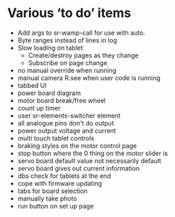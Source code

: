 # Various ‘to do’ items

 - Add args to sr-wamp-call for use with auto.
 - Byte ranges instead of lines in log
 - Slow loading on tablet
   - Create/destroy pages as they change
   - Subscribe on page change
 - no manual override when running
 - manual camera R.see when user code is running
 - tabbed UI
 - power board diagram
 - motor board break/free wheel
 - count up timer
 - user sr-elements-switcher element
 - all analogue pins don't do output
 - power output voltage and current
 - multi touch tablet controls
 - braking styles on the motor control page
 - stop button where the 0 thing on the motor slider is
 - servo board default value not necessarily default
 - servo board gives out current information
 - dbs check for tablets at the end
 - cope with firmware updating
 - tabs for board selection
 - manually take photo
 - run button on set up page

